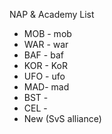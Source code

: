 NAP & Academy List
* MOB - mob
* WAR - war
* BAF - baf
* KOR - KoR
* UFO - ufo
* MAD- mad                                                 
* BST - 
* CEL -                                                                      
* New (SvS alliance)
